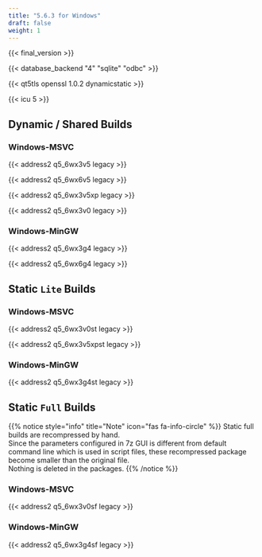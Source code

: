 ```yaml
---
title: "5.6.3 for Windows"
draft: false
weight: 1
---
```


{{< final_version >}}

{{< database_backend "4" "sqlite" "odbc" >}}

{{< qt5tls openssl 1.0.2 dynamicstatic >}}

{{< icu 5 >}}

## Dynamic / Shared Builds

### Windows-MSVC

{{< address2 q5_6wx3v5 legacy >}}

{{< address2 q5_6wx6v5 legacy >}}

{{< address2 q5_6wx3v5xp legacy >}}

{{< address2 q5_6wx3v0 legacy >}}

### Windows-MinGW

{{< address2 q5_6wx3g4 legacy >}}

{{< address2 q5_6wx6g4 legacy >}}

## Static `Lite` Builds

### Windows-MSVC

{{< address2 q5_6wx3v0st legacy >}}

{{< address2 q5_6wx3v5xpst legacy >}}

### Windows-MinGW

{{< address2 q5_6wx3g4st legacy >}}

## Static `Full` Builds

{{% notice style="info" title="Note"  icon="fas fa-info-circle" %}}
Static full builds are recompressed by hand.  
Since the parameters configured in 7z GUI is different from default command line which is used in script files, these recompressed package become smaller than the original file.  
Nothing is deleted in the packages.
{{% /notice %}}

### Windows-MSVC

{{< address2 q5_6wx3v0sf legacy >}}

### Windows-MinGW

{{< address2 q5_6wx3g4sf legacy >}}
